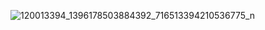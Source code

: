 ![120013394_1396178503884392_716513394210536775_n](https://user-images.githubusercontent.com/88178841/127617405-5b2adaaf-3cba-41bd-ae67-c1be928a61a2.jpg)
